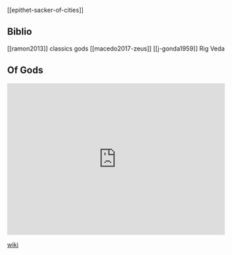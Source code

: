 [[epithet-sacker-of-cities]]

## Biblio
[[ramon2013]] classics gods
[[macedo2017-zeus]]
[[j-gonda1959]] Rig Veda


## Of Gods
<iframe width="100%" height="350" frameborder="0" allow="accelerometer; autoplay; clipboard-write; encrypted-media; gyroscope; picture-in-picture" allowfullscreen src="https://en.wikipedia.org/wiki/Proto-Indo-European-mythology#Epithets-and-names"></iframe>

[wiki](https://en.wikipedia.org/wiki/Proto-Indo-European-mythology#Epithets-and-names)